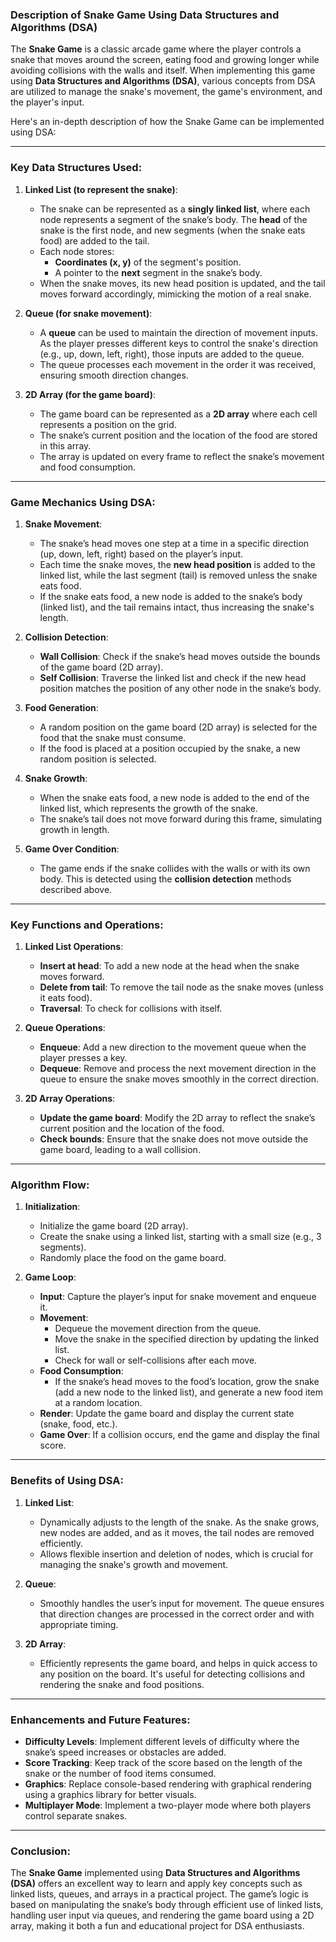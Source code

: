 ### Description of Snake Game Using Data Structures and Algorithms (DSA)

The **Snake Game** is a classic arcade game where the player controls a snake that moves around the screen, eating food and growing longer while avoiding collisions with the walls and itself. When implementing this game using **Data Structures and Algorithms (DSA)**, various concepts from DSA are utilized to manage the snake's movement, the game's environment, and the player's input.

Here's an in-depth description of how the Snake Game can be implemented using DSA:

---

### **Key Data Structures Used**:

1. **Linked List (to represent the snake)**:
   - The snake can be represented as a **singly linked list**, where each node represents a segment of the snake’s body. The **head** of the snake is the first node, and new segments (when the snake eats food) are added to the tail.
   - Each node stores:
     - **Coordinates (x, y)** of the segment's position.
     - A pointer to the **next** segment in the snake’s body.
   - When the snake moves, its new head position is updated, and the tail moves forward accordingly, mimicking the motion of a real snake.

2. **Queue (for snake movement)**:
   - A **queue** can be used to maintain the direction of movement inputs. As the player presses different keys to control the snake's direction (e.g., up, down, left, right), those inputs are added to the queue.
   - The queue processes each movement in the order it was received, ensuring smooth direction changes.

3. **2D Array (for the game board)**:
   - The game board can be represented as a **2D array** where each cell represents a position on the grid.
   - The snake’s current position and the location of the food are stored in this array.
   - The array is updated on every frame to reflect the snake’s movement and food consumption.

---

### **Game Mechanics Using DSA**:

1. **Snake Movement**:
   - The snake’s head moves one step at a time in a specific direction (up, down, left, right) based on the player’s input.
   - Each time the snake moves, the **new head position** is added to the linked list, while the last segment (tail) is removed unless the snake eats food.
   - If the snake eats food, a new node is added to the snake’s body (linked list), and the tail remains intact, thus increasing the snake's length.

2. **Collision Detection**:
   - **Wall Collision**: Check if the snake’s head moves outside the bounds of the game board (2D array).
   - **Self Collision**: Traverse the linked list and check if the new head position matches the position of any other node in the snake’s body.

3. **Food Generation**:
   - A random position on the game board (2D array) is selected for the food that the snake must consume.
   - If the food is placed at a position occupied by the snake, a new random position is selected.

4. **Snake Growth**:
   - When the snake eats food, a new node is added to the end of the linked list, which represents the growth of the snake.
   - The snake’s tail does not move forward during this frame, simulating growth in length.

5. **Game Over Condition**:
   - The game ends if the snake collides with the walls or with its own body. This is detected using the **collision detection** methods described above.

---

### **Key Functions and Operations**:

1. **Linked List Operations**:
   - **Insert at head**: To add a new node at the head when the snake moves forward.
   - **Delete from tail**: To remove the tail node as the snake moves (unless it eats food).
   - **Traversal**: To check for collisions with itself.

2. **Queue Operations**:
   - **Enqueue**: Add a new direction to the movement queue when the player presses a key.
   - **Dequeue**: Remove and process the next movement direction in the queue to ensure the snake moves smoothly in the correct direction.

3. **2D Array Operations**:
   - **Update the game board**: Modify the 2D array to reflect the snake’s current position and the location of the food.
   - **Check bounds**: Ensure that the snake does not move outside the game board, leading to a wall collision.

---

### **Algorithm Flow**:

1. **Initialization**:
   - Initialize the game board (2D array).
   - Create the snake using a linked list, starting with a small size (e.g., 3 segments).
   - Randomly place the food on the game board.

2. **Game Loop**:
   - **Input**: Capture the player’s input for snake movement and enqueue it.
   - **Movement**:
     - Dequeue the movement direction from the queue.
     - Move the snake in the specified direction by updating the linked list.
     - Check for wall or self-collisions after each move.
   - **Food Consumption**:
     - If the snake’s head moves to the food’s location, grow the snake (add a new node to the linked list), and generate a new food item at a random location.
   - **Render**: Update the game board and display the current state (snake, food, etc.).
   - **Game Over**: If a collision occurs, end the game and display the final score.

---

### **Benefits of Using DSA**:

1. **Linked List**:
   - Dynamically adjusts to the length of the snake. As the snake grows, new nodes are added, and as it moves, the tail nodes are removed efficiently.
   - Allows flexible insertion and deletion of nodes, which is crucial for managing the snake's growth and movement.

2. **Queue**:
   - Smoothly handles the user’s input for movement. The queue ensures that direction changes are processed in the correct order and with appropriate timing.

3. **2D Array**:
   - Efficiently represents the game board, and helps in quick access to any position on the board. It's useful for detecting collisions and rendering the snake and food positions.

---

### **Enhancements and Future Features**:
- **Difficulty Levels**: Implement different levels of difficulty where the snake’s speed increases or obstacles are added.
- **Score Tracking**: Keep track of the score based on the length of the snake or the number of food items consumed.
- **Graphics**: Replace console-based rendering with graphical rendering using a graphics library for better visuals.
- **Multiplayer Mode**: Implement a two-player mode where both players control separate snakes.

---

### Conclusion:

The **Snake Game** implemented using **Data Structures and Algorithms (DSA)** offers an excellent way to learn and apply key concepts such as linked lists, queues, and arrays in a practical project. The game’s logic is based on manipulating the snake’s body through efficient use of linked lists, handling user input via queues, and rendering the game board using a 2D array, making it both a fun and educational project for DSA enthusiasts.
